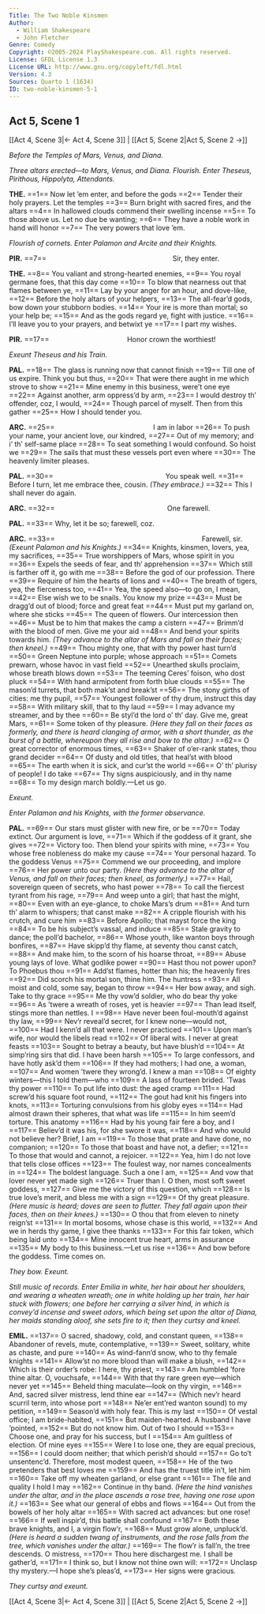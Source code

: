```yaml
---
Title: The Two Noble Kinsmen
Author: 
  - William Shakespeare
  - John Fletcher
Genre: Comedy
Copyright: ©2005-2024 PlayShakespeare.com. All rights reserved.
License: GFDL License 1.3
License URL: http://www.gnu.org/copyleft/fdl.html
Version: 4.3
Sources: Quarto 1 (1634)
ID: two-noble-kinsmen-5-1
---
```


## Act 5, Scene 1
[[Act 4, Scene 3|← Act 4, Scene 3]] | [[Act 5, Scene 2|Act 5, Scene 2 →]]

*Before the Temples of Mars, Venus, and Diana.*

*Three altars erected—to Mars, Venus, and Diana. Flourish. Enter Theseus, Pirithous, Hippolyta, Attendants.*

**THE.**
==1== Now let ’em enter, and before the gods
==2== Tender their holy prayers. Let the temples
==3== Burn bright with sacred fires, and the altars
==4== In hallowed clouds commend their swelling incense
==5== To those above us. Let no due be wanting;
==6== They have a noble work in hand will honor
==7== The very powers that love ’em.

*Flourish of cornets. Enter Palamon and Arcite and their Knights.*

**PIR.**
==7==                   Sir, they enter.

**THE.**
==8== You valiant and strong-hearted enemies,
==9== You royal germane foes, that this day come
==10== To blow that nearness out that flames between ye,
==11== Lay by your anger for an hour, and dove-like,
==12== Before the holy altars of your helpers,
==13== The all-fear’d gods, bow down your stubborn bodies.
==14== Your ire is more than mortal; so your help be;
==15== And as the gods regard ye, fight with justice.
==16== I’ll leave you to your prayers, and betwixt ye
==17== I part my wishes.

**PIR.**
==17==            Honor crown the worthiest!

*Exeunt Theseus and his Train.*

**PAL.**
==18== The glass is running now that cannot finish
==19== Till one of us expire. Think you but thus,
==20== That were there aught in me which strove to show
==21== Mine enemy in this business, were’t one eye
==22== Against another, arm oppress’d by arm,
==23== I would destroy th’ offender, coz, I would,
==24== Though parcel of myself. Then from this gather
==25== How I should tender you.

**ARC.**
==25==               I am in labor
==26== To push your name, your ancient love, our kindred,
==27== Out of my memory; and i’ th’ self-same place
==28== To seat something I would confound. So hoist we
==29== The sails that must these vessels port even where
==30== The heavenly limiter pleases.

**PAL.**
==30==                 You speak well.
==31== Before I turn, let me embrace thee, cousin.
*(They embrace.)*
==32== This I shall never do again.

**ARC.**
==32==                 One farewell.

**PAL.**
==33== Why, let it be so; farewell, coz.

**ARC.**
==33==                      Farewell, sir.
*(Exeunt Palamon and his Knights.)*
==34== Knights, kinsmen, lovers, yea, my sacrifices,
==35== True worshippers of Mars, whose spirit in you
==36== Expels the seeds of fear, and th’ apprehension
==37== Which still is farther off it, go with me
==38== Before the god of our profession. There
==39== Require of him the hearts of lions and
==40== The breath of tigers, yea, the fierceness too,
==41== Yea, the speed also—to go on, I mean,
==42== Else wish we to be snails. You know my prize
==43== Must be dragg’d out of blood; force and great feat
==44== Must put my garland on, where she sticks
==45== The queen of flowers. Our intercession then
==46== Must be to him that makes the camp a cistern
==47== Brimm’d with the blood of men. Give me your aid
==48== And bend your spirits towards him.
*(They advance to the altar of Mars and fall on their faces; then kneel.)*
==49== Thou mighty one, that with thy power hast turn’d
==50== Green Neptune into purple; whose approach
==51== Comets prewarn, whose havoc in vast field
==52== Unearthed skulls proclaim, whose breath blows down
==53== The teeming Ceres’ foison, who dost pluck
==54== With hand armipotent from forth blue clouds
==55== The mason’d turrets, that both mak’st and break’st
==56== The stony girths of cities: me thy pupil,
==57== Youngest follower of thy drum, instruct this day
==58== With military skill, that to thy laud
==59== I may advance my streamer, and by thee
==60== Be styl’d the lord o’ th’ day. Give me, great Mars,
==61== Some token of thy pleasure.
*(Here they fall on their faces as formerly, and there is heard clanging of armor, with a short thunder, as the burst of a battle, whereupon they all rise and bow to the altar.)*
==62== O great corrector of enormous times,
==63== Shaker of o’er-rank states, thou grand decider
==64== Of dusty and old titles, that heal’st with blood
==65== The earth when it is sick, and cur’st the world
==66== O’ th’ plurisy of people! I do take
==67== Thy signs auspiciously, and in thy name
==68== To my design march boldly.—Let us go.

*Exeunt.*

*Enter Palamon and his Knights, with the former observance.*

**PAL.**
==69== Our stars must glister with new fire, or be
==70== Today extinct. Our argument is love,
==71== Which if the goddess of it grant, she gives
==72== Victory too. Then blend your spirits with mine,
==73== You whose free nobleness do make my cause
==74== Your personal hazard. To the goddess Venus
==75== Commend we our proceeding, and implore
==76== Her power unto our party.
*(Here they advance to the altar of Venus, and fall on their faces; then kneel, as formerly.)*
==77== Hail, sovereign queen of secrets, who hast power
==78== To call the fiercest tyrant from his rage,
==79== And weep unto a girl; that hast the might,
==80== Even with an eye-glance, to choke Mars’s drum
==81== And turn th’ alarm to whispers; that canst make
==82== A cripple flourish with his crutch, and cure him
==83== Before Apollo; that mayst force the king
==84== To be his subject’s vassal, and induce
==85== Stale gravity to dance; the poll’d bachelor,
==86== Whose youth, like wanton boys through bonfires,
==87== Have skipp’d thy flame, at seventy thou canst catch,
==88== And make him, to the scorn of his hoarse throat,
==89== Abuse young lays of love. What godlike power
==90== Hast thou not power upon? To Phoebus thou
==91== Add’st flames, hotter than his; the heavenly fires
==92== Did scorch his mortal son, thine him. The huntress
==93== All moist and cold, some say, began to throw
==94== Her bow away, and sigh. Take to thy grace
==95== Me thy vow’d soldier, who do bear thy yoke
==96== As ’twere a wreath of roses, yet is heavier
==97== Than lead itself, stings more than nettles. I
==98== Have never been foul-mouth’d against thy law,
==99== Nev’r reveal’d secret, for I knew none—would not,
==100== Had I kenn’d all that were. I never practiced
==101== Upon man’s wife, nor would the libels read
==102== Of liberal wits. I never at great feasts
==103== Sought to betray a beauty, but have blush’d
==104== At simp’ring sirs that did. I have been harsh
==105== To large confessors, and have hotly ask’d them
==106== If they had mothers; I had one, a woman,
==107== And women ’twere they wrong’d. I knew a man
==108== Of eighty winters—this I told them—who
==109== A lass of fourteen brided. ’Twas thy power
==110== To put life into dust: the aged cramp
==111== Had screw’d his square foot round,
==112== The gout had knit his fingers into knots,
==113== Torturing convulsions from his globy eyes
==114== Had almost drawn their spheres, that what was life
==115== In him seem’d torture. This anatomy
==116== Had by his young fair fere a boy, and I
==117== Believ’d it was his, for she swore it was,
==118== And who would not believe her? Brief, I am
==119== To those that prate and have done, no companion;
==120== To those that boast and have not, a defier;
==121== To those that would and cannot, a rejoicer.
==122== Yea, him I do not love that tells close offices
==123== The foulest way, nor names concealments in
==124== The boldest language. Such a one I am,
==125== And vow that lover never yet made sigh
==126== Truer than I. O then, most soft sweet goddess,
==127== Give me the victory of this question, which
==128== Is true love’s merit, and bless me with a sign
==129== Of thy great pleasure.
*(Here music is heard; doves are seen to flutter. They fall again upon their faces, then on their knees.)*
==130== O thou that from eleven to ninety reign’st
==131== In mortal bosoms, whose chase is this world,
==132== And we in herds thy game, I give thee thanks
==133== For this fair token, which being laid unto
==134== Mine innocent true heart, arms in assurance
==135== My body to this business.—Let us rise
==136== And bow before the goddess. Time comes on.

*They bow. Exeunt.*

*Still music of records. Enter Emilia in white, her hair about her shoulders, and wearing a wheaten wreath; one in white holding up her train, her hair stuck with flowers; one before her carrying a silver hind, in which is convey’d incense and sweet odors, which being set upon the altar of Diana, her maids standing aloof, she sets fire to it; then they curtsy and kneel.*

**EMIL.**
==137== O sacred, shadowy, cold, and constant queen,
==138== Abandoner of revels, mute, contemplative,
==139== Sweet, solitary, white as chaste, and pure
==140== As wind-fann’d snow, who to thy female knights
==141== Allow’st no more blood than will make a blush,
==142== Which is their order’s robe: I here, thy priest,
==143== Am humbled ’fore thine altar. O, vouchsafe,
==144== With that thy rare green eye—which never yet
==145== Beheld thing maculate—look on thy virgin,
==146== And, sacred silver mistress, lend thine ear
==147== (Which nev’r heard scurril term, into whose port
==148== Ne’er ent’red wanton sound) to my petition,
==149== Season’d with holy fear. This is my last
==150== Of vestal office; I am bride-habited,
==151== But maiden-hearted. A husband I have ’pointed,
==152== But do not know him. Out of two I should
==153== Choose one, and pray for his success, but I
==154== Am guiltless of election. Of mine eyes
==155== Were I to lose one, they are equal precious,
==156== I could doom neither; that which perish’d should
==157== Go to’t unsentenc’d. Therefore, most modest queen,
==158== He of the two pretenders that best loves me
==159== And has the truest title in’t, let him
==160== Take off my wheaten garland, or else grant
==161== The file and quality I hold I may
==162== Continue in thy band.
*(Here the hind vanishes under the altar, and in the place ascends a rose tree, having one rose upon it.)*
==163== See what our general of ebbs and flows
==164== Out from the bowels of her holy altar
==165== With sacred act advances: but one rose!
==166== If well inspir’d, this battle shall confound
==167== Both these brave knights, and I, a virgin flow’r,
==168== Must grow alone, unpluck’d.
*(Here is heard a sudden twang of instruments, and the rose falls from the tree, which vanishes under the altar.)*
==169== The flow’r is fall’n, the tree descends. O mistress,
==170== Thou here dischargest me. I shall be gather’d,
==171== I think so, but I know not thine own will:
==172== Unclasp thy mystery.—I hope she’s pleas’d,
==173== Her signs were gracious.

*They curtsy and exeunt.*

[[Act 4, Scene 3|← Act 4, Scene 3]] | [[Act 5, Scene 2|Act 5, Scene 2 →]]